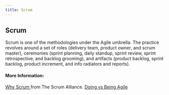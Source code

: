 ```yaml
---
title: Scrum
---
```

## Scrum

Scrum is one of the methodologies under the Agile umbrella. 
The practice revolves around a set of roles (delivery team, product owner, and scrum master), ceremonies (sprint planning, daily standup, sprint review, sprint retrospective, and backlog grooming), and artifacts (product backlog, sprint backlog, product increment, and info radiators and reports).


#### More Information:
<a href='https://www.scrumalliance.org/why-scrum'> Why Scrum </a> from The Scrum Alliance.
<a href='http://agilitrix.com/2016/04/doing-agile-vs-being-agile/'>Doing vs Being Agile</a>

